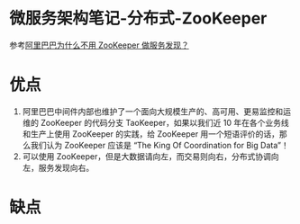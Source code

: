 # 微服务架构笔记-分布式-ZooKeeper


参考[阿里巴巴为什么不用 ZooKeeper 做服务发现？](https://mp.weixin.qq.com/s/HTZcM-6NIOfxLunvdj2yaQ)

# 优点
1. 阿里巴巴中间件内部也维护了一个面向大规模生产的、高可用、更易监控和运维的 ZooKeeper 的代码分支 TaoKeeper，如果以我们近 10 年在各个业务线和生产上使用 ZooKeeper 的实践，给 ZooKeeper 用一个短语评价的话，那么我们认为 ZooKeeper 应该是 “The King Of Coordination for Big Data”！
2. 可以使用 ZooKeeper，但是大数据请向左，而交易则向右，分布式协调向左，服务发现向右。


# 缺点


